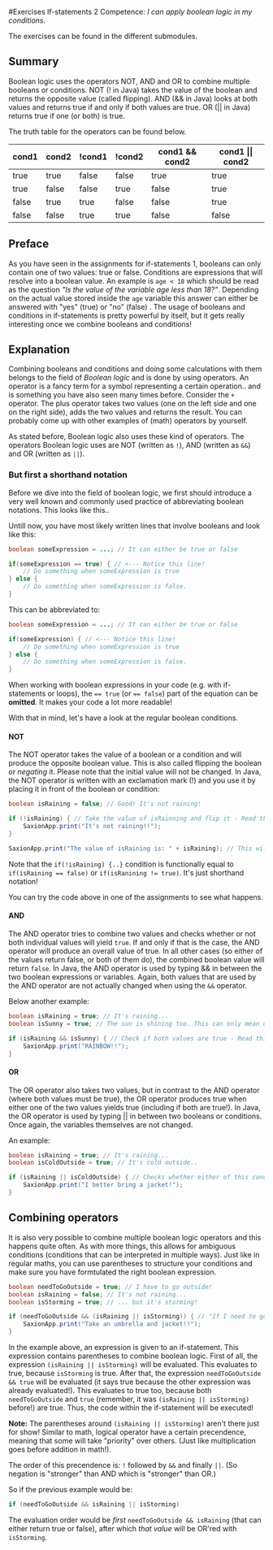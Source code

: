 #Exercises If-statements 2
Competence: _I can apply boolean logic in my conditions._

The exercises can be found in the different submodules. 

## Summary
Boolean logic uses the operators NOT, AND and OR to combine multiple booleans or conditions. NOT (! in Java) takes the value of the boolean and returns the opposite value (called flipping). AND (&& in Java) looks at both values and returns true if and only if both values are true. OR (|| in Java) returns true if one (or both) is true.

The truth table for the operators can be found below.

| cond1 | cond2 | !cond1 | !cond2 | cond1 && cond2 | cond1 &#124;&#124; cond2 |
|---|---|---|---|---|---|
|true|true|false|false|true|true
|true|false|false|true|false|true
|false|true|true|false|false|true
|false|false|true|true|false|false

## Preface
As you have seen in the assignments for if-statements 1, booleans can only contain one of two values: true or false. Conditions are expressions that will resolve into a boolean value. An example is `age < 18` which should be read as the question _"Is the value of the variable age less than 18?"_. Depending on the actual value stored inside the `age` variable this answer can either be answered with "yes" (true) or "no" (false) . The usage of booleans and conditions in if-statements is pretty powerful by itself, but it gets really interesting once we combine booleans and conditions!

## Explanation
Combining booleans and conditions and doing some calculations with them belongs to the field of _Boolean logic_ and is done by using operators. An operator is a fancy term for a symbol representing a certain operation.. and is something you have also seen many times before. Consider the `+` operator. The plus operator takes two values (one on the left side and one on the right side), adds the two values and returns the result. You can probably come up with other examples of (math) operators by yourself.

As stated before, Boolean logic also uses these kind of operators. The operators Boolean logic uses are NOT (written as `!`), AND (written as `&&`) and OR (written as `||`).

### But first a shorthand notation
Before we dive into the field of boolean logic, we first should introduce a very well known and commonly used practice of abbreviating boolean notations. This looks like this..

Untill now, you have most likely written lines that involve booleans and look like this:
```java
boolean someExpression = ...; // It can either be true or false

if(someExpression == true) { // <--- Notice this line!
    // Do something when someExpression is true
} else {
    // Do something when someExpression is false.
}
```

This can be abbreviated to:
```java
boolean someExpression = ...; // It can either be true or false

if(someExpression) { // <--- Notice this line!
    // Do something when someExpression is true
} else {
    // Do something when someExpression is false.
}
```
When working with boolean expressions in your code (e.g. with if-statements or loops), the `== true` (or `== false`) part of the equation can be **omitted**. It makes your code a lot more readable!

With that in mind, let's have a look at the regular boolean conditions.

#### NOT
The NOT operator takes the value of a boolean or a condition and will produce the opposite boolean value. This is also called flipping the boolean or _negating_ it. Please note that the initial value will not be changed. In Java, the NOT operator is written with an exclamation mark (!) and you use it by placing it in front of the boolean or condition: 

```Java
boolean isRaining = false; // Good! It's not raining!

if (!isRaining) { // Take the value of isRainning and flip it - Read this as "If it is NOT raining"...
    SaxionApp.print("It's not raining!!");
}

SaxionApp.print("The value of isRaining is: " + isRaining); // This will produce "false" because the initial value is not changed!
```

Note that the `if(!isRaining) {..}` condition is functionally equal to `if(isRaining == false)` or `if(isRanining != true)`. It's just shorthand notation!

You can try the code above in one of the assignments to see what happens.

#### AND
The AND operator tries to combine two values and checks whether or not both individual values will yield `true`. If and only if that is the case, the AND operator will produce an overall value of true. In all other cases (so either of the values return false, or both of them do), the combined boolean value will return `false`. In Java, the AND operator is used by typing && in between the two boolean expressions or variables. Again, both values that are used by the AND operator are not actually changed when using the `&&` operator. 

Below another example:

```Java
boolean isRaining = true; // It's raining...
boolean isSunny = true; // The sun is shining too. This can only mean one thing:

if (isRaining && isSunny) { // Check if both values are true - Read this as: "If it is raining AND it is sunny"..
    SaxionApp.print("RAINBOW!!");
}
```

#### OR
The OR operator also takes two values, but in contrast to the AND operator (where both values must be true), the OR operator produces true when either one of the two values yields true (including if both are true!). In Java, the OR operator is used by typing || in between two booleans or conditions. Once again, the variables themselves are not changed.

An example:
```Java
boolean isRaining = true; // It's raining...
boolean isColdOutside = true; // It's cold outside..

if (isRaining || isColdOutside) { // Checks whether either of this conditions are true. If both are true, we should *definately* bring a jacket.
    SaxionApp.print("I better bring a jacket!");
}
```

## Combining operators
It is also very possible to combine multiple boolean logic operators and this happens quite often. As with more things, this allows for ambiguous conditions (conditions that can be interpreted in multiple ways). Just like in regular maths, you can use parentheses to structure your conditions and make sure you have formtulated the right boolean expression.

```Java
boolean needToGoOutside = true; // I have to go outside!
boolean isRaining = false; // It's not raining...
boolean isStorming = true; // ... but it's storming!

if (needToGoOutside && (isRaining || isStorming)) { // "If I need to go outside AND it's raining OR storming..."
    SaxionApp.print("Take an umbrella and jacket!!");
}
```
In the example above, an expression is given to an if-statement. This expression contains parentheses to combine boolean logic. First of all, the expression `(isRaining || isStorming)` will be evaluated. This evaluates to true, because `isStorming` is true. After that, the expression `needToGoOutside && true` will be evaluated (it says true because the other expression was already evaluated!). This evaluates to true too, because both `needToGoOutside` and `true` (remember, it was `(isRaining || isStorming)` before!) are true. Thus, the code within the if-statement will be executed!

**Note:** The parentheses around `(isRaining || isStorming)` aren't there just for show! Similar to math, logical operator have a certain precendence, meaning that some will take "priority" over others. (Just like multiplication goes before addition in math!). 

The order of this precendence is: `!` followed by `&&` and finally `||`. (So negation is "stronger" than AND which is "stronger" than OR.)

So if the previous example would be:
```java
if (needToGoOutside && isRaining || isStorming)
```
The evaluation order would be *first* `needToGoOutside && isRaining` (that can either return true or false), after which _that value_  will be OR'red with `isStorming`.